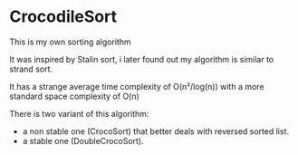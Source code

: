 # CrocodileSort
This is my own sorting algorithm

It was inspired by Stalin sort, i later found out my algorithm is similar to strand sort.

It has a strange average time complexity of O(n²/log(n)) with a more standard space complexity of O(n)

There is two variant of this algorithm:
  - a non stable one (CrocoSort) that better deals with reversed sorted list.
  - a stable one (DoubleCrocoSort).

